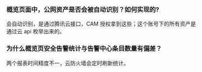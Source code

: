 ### 概览页面中，公网资产是否会被自动识别？如何实现的?
会自动识别，是通过腾讯云接口，CAM 授权拿到这些；这个账号下的所有资产是通过云 api 枚举出来的。

### 为什么概览页安全告警统计与告警中⼼条⽬数量有偏差？
两个报表时间精度不⼀，云防⽕墙会定时刷新统计。
